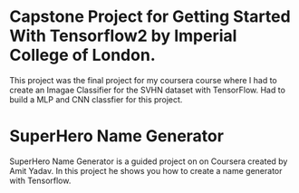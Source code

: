 # Capstone Project for Getting Started With Tensorflow2 by Imperial College of London.

This project was the final project for my coursera course where I had to create an Imagae Classifier for the SVHN dataset with TensorFlow. Had to build a MLP and CNN classfier for this project.

# SuperHero Name Generator
SuperHero Name Generator is a guided project on on Coursera created by Amit Yadav. In this project he shows you how to create a name generator with Tensorflow.

